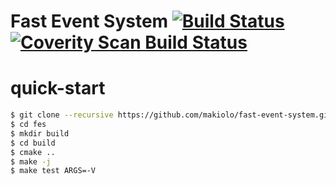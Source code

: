 # Fast Event System [![Build Status](https://img.shields.io/shippable/55f433501895ca447414d612/master.svg)](https://app.shippable.com/projects/55f433501895ca447414d612) [![Coverity Scan Build Status](https://scan.coverity.com/projects/6353/badge.svg)](https://scan.coverity.com/projects/makiolo-fast-event-system) 

# quick-start
```bash
$ git clone --recursive https://github.com/makiolo/fast-event-system.git fes
$ cd fes
$ mkdir build
$ cd build
$ cmake ..
$ make -j
$ make test ARGS=-V
```
